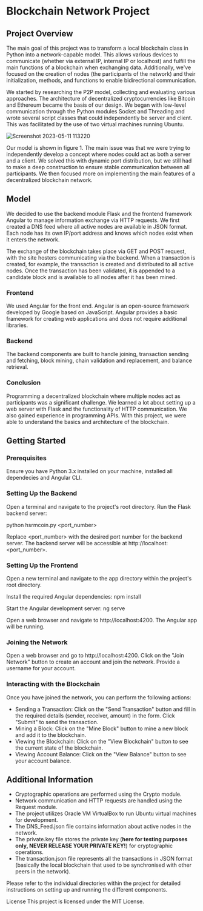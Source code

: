 # Blockchain Network Project

## Project Overview
The main goal of this project was to transform a local blockchain class in Python into a network-capable model. This allows various devices to communicate (whether via external IP, internal IP or localhost) and fulfill the main functions of a blockchain when exchanging data. Additionally, we've focused on the creation of nodes (the participants of the network) and their initialization, methods, and functions to enable bidirectional communication.

We started by researching the P2P model, collecting and evaluating various approaches. The architecture of decentralized cryptocurrencies like Bitcoin and Ethereum became the basis of our design. We began with low-level communication through the Python modules Socket and Threading and wrote several script classes that could independently be server and client. This was facilitated by the use of two virtual machines running Ubuntu.

![Screenshot 2023-05-11 113220](https://github.com/SaidTogru/Blockchain/assets/65668541/7eb80c8a-8f4b-4e54-9e20-40b663533726)

Our model is shown in figure 1. The main issue was that we were trying to independently develop a concept where nodes could act as both a server and a client. We solved this with dynamic port distribution, but we still had to make a deep construction to ensure stable communication between all participants. We then focused more on implementing the main features of a decentralized blockchain network.

## Model
We decided to use the backend module Flask and the frontend framework Angular to manage information exchange via HTTP requests. We first created a DNS feed where all active nodes are available in JSON format. Each node has its own IP/port address and knows which nodes exist when it enters the network.

The exchange of the blockchain takes place via GET and POST request, with the site hosters communicating via the backend. When a transaction is created, for example, the transaction is created and distributed to all active nodes. Once the transaction has been validated, it is appended to a candidate block and is available to all nodes after it has been mined.

### Frontend
We used Angular for the front end. Angular is an open-source framework developed by Google based on JavaScript. Angular provides a basic framework for creating web applications and does not require additional libraries.

### Backend
The backend components are built to handle joining, transaction sending and fetching, block mining, chain validation and replacement, and balance retrieval.

### Conclusion
Programming a decentralized blockchain where multiple nodes act as participants was a significant challenge. We learned a lot about setting up a web server with Flask and the functionality of HTTP communication. We also gained experience in programming APIs. With this project, we were able to understand the basics and architecture of the blockchain.

## Getting Started

### Prerequisites
Ensure you have Python 3.x installed on your machine, installed all dependecies and Angular CLI.

### Setting Up the Backend
Open a terminal and navigate to the project's root directory.
Run the Flask backend server:

python hsrmcoin.py <port_number>

Replace <port_number> with the desired port number for the backend server.
The backend server will be accessible at http://localhost:<port_number>.

### Setting Up the Frontend
Open a new terminal and navigate to the app directory within the project's root directory.

Install the required Angular dependencies: npm install

Start the Angular development server: ng serve

Open a web browser and navigate to http://localhost:4200. The Angular app will be running.

### Joining the Network
Open a web browser and go to http://localhost:4200.
Click on the "Join Network" button to create an account and join the network.
Provide a username for your account.

### Interacting with the Blockchain
Once you have joined the network, you can perform the following actions:
* Sending a Transaction: Click on the "Send Transaction" button and fill in the required details (sender, receiver, amount) in the form. Click "Submit" to send the transaction.
* Mining a Block: Click on the "Mine Block" button to mine a new block and add it to the blockchain.
* Viewing the Blockchain: Click on the "View Blockchain" button to see the current state of the blockchain.
* Viewing Account Balance: Click on the "View Balance" button to see your account balance.

## Additional Information
* Cryptographic operations are performed using the Crypto module.
* Network communication and HTTP requests are handled using the Request module.
* The project utilizes Oracle VM VirtualBox to run Ubuntu virtual machines for development.
* The DNS_Feed.json file contains information about active nodes in the network.
* The private.key file stores the private key (**here for testing purposes only, NEVER RELEASE YOUR PRIVATE KEY!**) for cryptographic operations.
* The transaction.json file represents all the transactions in JSON format (basically the local blockchain that used to be synchronised with other peers in the network).

Please refer to the individual directories within the project for detailed instructions on setting up and running the different components.

License
This project is licensed under the MIT License. 

